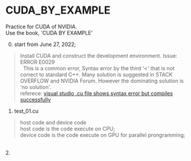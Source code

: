 # CUDA_BY_EXAMPLE

Practice for CUDA of NVIDIA. <br/>
Use the book, 'CUDA BY EXAMPLE' <br/>

0. start from June 27, 2022;<br/>
> Install CUDA and construct the development environment.
> Issue: ERROR E0029<br/>
> &nbsp;&nbsp;This is a common error, Syntax error by the third '<' that is not correct to standard C++. Many solution is suggested in STACK OVERFLOW and NVIDIA Forum. However the dominating solution is 'no solution'. <br/>
> referece: [visual studio .cu file shows syntax error but compiles successfully](https://stackoverflow.com/questions/15205458/visual-studio-cu-file-shows-syntax-error-but-compiles-successfully)

1. test_01.cu
> host code and device code <br/>
> host code is the code execute on CPU; <br/>
> device code is the code execute on GPU for parallel prongramming; <br/>
 <br/>
2. 
